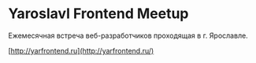 # Yaroslavl Frontend Meetup

Ежемесячная встреча веб-разработчиков проходящая в г. Ярославле.

[http://yarfrontend.ru](http://yarfrontend.ru/)